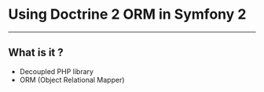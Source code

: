 Using Doctrine 2 ORM in Symfony 2
=================================

---

## What is it ?

 *   Decoupled PHP library
 *   ORM (Object Relational Mapper)
